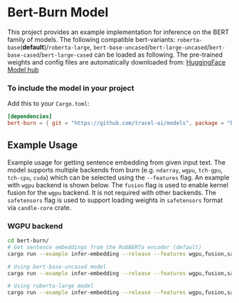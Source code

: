 # Bert-Burn Model

This project provides an example implementation for inference on the BERT family of models. The following compatible
bert-variants: `roberta-base`(**default**)/`roberta-large`, `bert-base-uncased`/`bert-large-uncased`/`bert-base-cased`/`bert-large-cased`
can be loaded as following. The pre-trained weights and config files are automatically downloaded
from: [HuggingFace Model hub](https://huggingface.co/FacebookAI/roberta-base/tree/main)

### To include the model in your project

Add this to your `Cargo.toml`:

```toml
[dependencies]
bert-burn = { git = "https://github.com/tracel-ai/models", package = "bert-burn", default-features = false }
```

## Example Usage

Example usage for getting sentence embedding from given input text. The model supports multiple backends from burn
(e.g. `ndarray`, `wgpu`, `tch-gpu`, `tch-cpu`, `cuda`) which can be selected using the `--features` flag. An example with `wgpu`
backend is shown below. The `fusion` flag is used to enable kernel fusion for the `wgpu` backend. It is not required
with other backends. The `safetensors` flag is used to support loading weights in `safetensors` format via `candle-core`
crate.

### WGPU backend

```bash
cd bert-burn/
# Get sentence embeddings from the RobBERTa encoder (default)
cargo run --example infer-embedding --release --features wgpu,fusion,safetensors

# Using bert-base-uncased model
cargo run --example infer-embedding --release --features wgpu,fusion,safetensors bert-base-uncased 

# Using roberta-large model
cargo run --example infer-embedding --release --features wgpu,fusion,safetensors roberta-large
```


